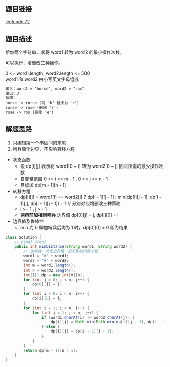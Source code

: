 ## 题目链接

[leetcode 72](https://leetcode.cn/problems/edit-distance/)  

## 题目描述

给你两个字符串，求将 word1 转为 word2 的最小操作次数。  

可以执行，增删改三种操作。  

0 <= word1.length, word2.length <= 500  
word1 和 word2 由小写英文字母组成  

```html
输入：word1 = "horse", word2 = "ros"
输出：3
解释：
horse -> rorse (将 'h' 替换为 'r')
rorse -> rose (删除 'r')
rose -> ros (删除 'e')
```

## 解题思路  

1. 只编辑第一个串区间的末尾  
2. 哨兵简化边界，不影响转移方程  

- 状态函数
  - 设 dp[i][j] 表示将 word1[0 ~ i] 转为 word2[0 ~ j] 区间所需的最少操作次数
  - 自变量范围 0 <= i <= m - 1 ,  0 <= j <= n - 1 
  - 目标求 dp[m - 1][n - 1]
- 转移方程
  - dp[i][j] = word1[i] == word2[j] ? dp[i - 1][j - 1] : min(dp[i][j - 1], dp[i - 1][j], dp[i - 1][j - 1]) + 1 // 分别对应增删改三种策略
  - i >= 1 ,  j >= 1
  - **两串前加相同哨兵** 边界值 dp[0][j] = j, dp[i][0] = i
- 边界值及鲁棒性
  - m n 为 0 即加哨兵后均为 1 时，dp[0][0] = 0 即为结果
  
```java
class Solution {
    // O(mn) O(mn)
    public int minDistance(String word1, String word2) {
        // 加哨兵，简化边界值，但不影响转移方程
        word1 = "#" + word1;
        word2 = "#" + word2;
        int m = word1.length();
        int n = word2.length();
        int[][] dp = new int[m][n];
        for (int j = 0; j < n; j++) {
            dp[0][j] = j;
        }
        for (int i = 0; i < m; i++) {
            dp[i][0] = i;
        }
        for (int i = 1; i < m; i++) {
            for (int j = 1; j < n; j++) {
                if (word1.charAt(i) != word2.charAt(j)) {
                    dp[i][j] = Math.min(Math.min(dp[i][j - 1], dp[i - 1][j]), dp[i - 1][j - 1]) + 1;
                } else {
                    dp[i][j] = dp[i - 1][j - 1];
                }
            }
        }
        return dp[m - 1][n - 1];
    }
}
```
